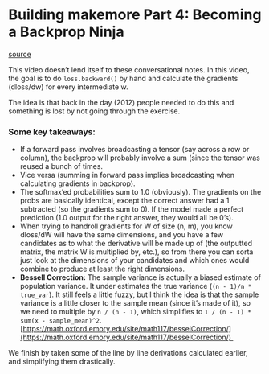 # **Building makemore Part 4: Becoming a Backprop Ninja**

[source](https://www.youtube.com/watch?v=q8SA3rM6ckI&t)

This video doesn’t lend itself to these conversational notes. In this video, the goal is to do `loss.backward()` by hand and calculate the gradients (dloss/dw) for every intermediate w.

The idea is that back in the day (2012) people needed to do this and something is lost by not going through the exercise.
### Some key takeaways:

- If a forward pass involves broadcasting a tensor (say across a row or column), the backprop will probably involve a sum (since the tensor was reused a bunch of times.
- Vice versa (summing in forward pass implies broadcasting when calculating gradients in backprop).
- The softmax’ed probabilities sum to 1.0 (obviously). The gradients on the probs are basically identical, except the correct answer had a 1 subtracted (so the gradients sum to 0). If the model made a perfect prediction (1.0 output for the right answer, they would all be 0’s).
- When trying to handroll gradients for W of size (n, m), you know dloss/dW will have the same dimensions, and you have a few candidates as to what the derivative will be made up of (the outputted matrix, the matrix W is multiplied by, etc.), so from there you can sorta just look at the dimensions of your candidates and which ones would combine to produce at least the right dimensions.
- **Bessell Correction:** The sample variance is actually a biased estimate of population variance. It under estimates the true variance (`(n - 1)/n * true_var`). It still feels a little fuzzy, but I think the idea is that the sample variance is a little closer to the sample mean (since it’s made of it), so we need to multiple by `n / (n - 1)`, which simplifies to `1 / (n - 1) * sum(x - sample_mean)^2`. [https://math.oxford.emory.edu/site/math117/besselCorrection/](https://math.oxford.emory.edu/site/math117/besselCorrection/) 

We finish by taken some of the line by line derivations calculated earlier, and simplifying them drastically.